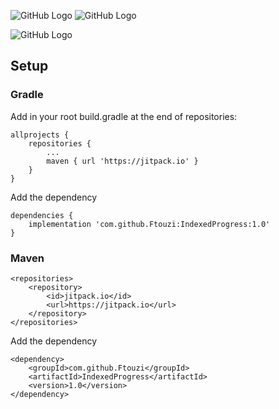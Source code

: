 ![GitHub Logo](https://img.shields.io/badge/version-1.0-orange.svg) ![GitHub Logo](https://img.shields.io/badge/minSdkVersion-21-blue.svg)


![GitHub Logo](http://i67.tinypic.com/mmq0py.png)

## Setup

### Gradle

Add in your root build.gradle at the end of repositories:

```
allprojects {
    repositories {
        ...
        maven { url 'https://jitpack.io' }
    }
}
```
Add the dependency

```
dependencies {
    implementation 'com.github.Ftouzi:IndexedProgress:1.0'
}
```

### Maven

```
<repositories>
	<repository>
	    <id>jitpack.io</id>
	    <url>https://jitpack.io</url>
	</repository>
</repositories>
```

Add the dependency

```
<dependency>
    <groupId>com.github.Ftouzi</groupId>
    <artifactId>IndexedProgress</artifactId>
    <version>1.0</version>
</dependency>
```
